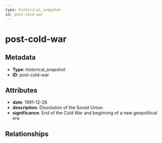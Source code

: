```yaml
---
type: historical_snapshot
id: post-cold-war
---
```


# post-cold-war

## Metadata

- **Type**: historical_snapshot
- **ID**: post-cold-war

## Attributes

- **date**: 1991-12-26
- **description**: Dissolution of the Soviet Union
- **significance**: End of the Cold War and beginning of a new geopolitical era

## Relationships

